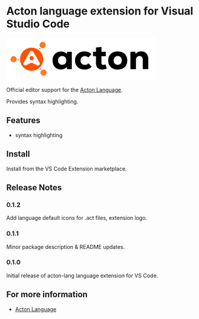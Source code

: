 # Acton language extension for Visual Studio Code

![Acton Logo](images/Acton-logo.svg)

Official editor support for the [Acton Language](http://www.acton-lang.org).

Provides syntax highlighting.


## Features
- syntax highlighting

## Install

Install from the VS Code Extension marketplace.

## Release Notes

### 0.1.2

Add language default icons for .act files, extension logo.

### 0.1.1

Minor package description & README updates.

### 0.1.0

Initial release of acton-lang language extension for VS Code.

## For more information

* [Acton Language](http://www.acton-lang.org)
